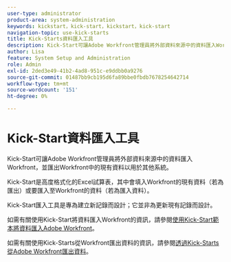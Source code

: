```yaml
---
user-type: administrator
product-area: system-administration
keywords: kickstart，kick-start，kickstart，kick-start
navigation-topic: use-kick-starts
title: Kick-Starts資料匯入工具
description: Kick-Start可讓Adobe Workfront管理員將外部資料來源中的資料匯入Workfront，並匯出Workfront中的現有資料以用於其他系統。
author: Lisa
feature: System Setup and Administration
role: Admin
exl-id: 2ded3e49-41b2-4ad8-951c-e9ddbb0a9276
source-git-commit: 01487bb9cb195d6fa89bbe0fbdb7678254642714
workflow-type: tm+mt
source-wordcount: '151'
ht-degree: 0%

---
```


# Kick-Start資料匯入工具

Kick-Start可讓Adobe Workfront管理員將外部資料來源中的資料匯入Workfront，並匯出Workfront中的現有資料以用於其他系統。

Kick-Start是高度格式化的Excel試算表，其中會填入Workfront的現有資料（若為匯出）或要匯入至Workfront的資料（若為匯入資料）。

Kick-Start匯入工具是專為建立新記錄而設計；它並非為更新現有記錄而設計。

如需有關使用Kick-Start將資料匯入Workfront的資訊，請參閱[使用Kick-Start範本將資料匯入Adobe Workfront](../../../administration-and-setup/manage-workfront/using-kick-starts/import-data-via-kickstarts.md)。

如需有關使用Kick-Starts從Workfront匯出資料的資訊，請參閱[透過Kick-Starts從Adobe Workfront匯出資料](../../../administration-and-setup/manage-workfront/using-kick-starts/export-data-from-wf-via-kick-starts.md)。
